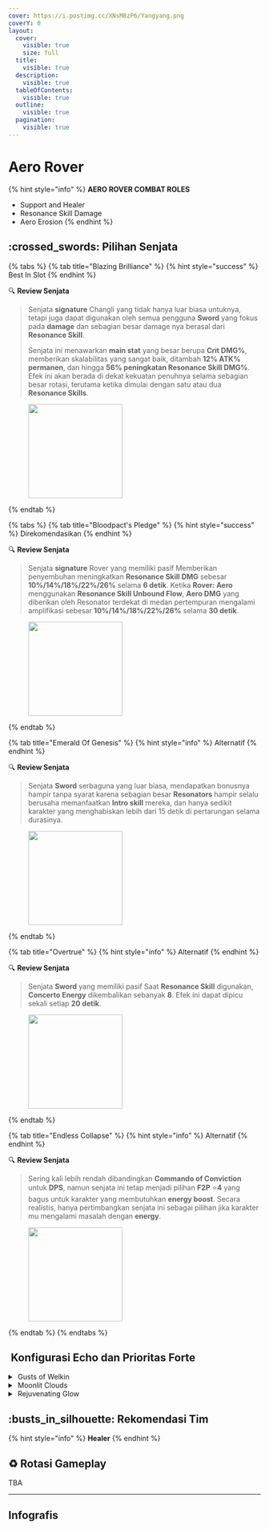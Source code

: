 ```yaml
---
cover: https://i.postimg.cc/XNsM8zP6/Yangyang.png
coverY: 0
layout:
  cover:
    visible: true
    size: full
  title:
    visible: true
  description:
    visible: true
  tableOfContents:
    visible: true
  outline:
    visible: true
  pagination:
    visible: true
---
```


# Aero Rover

{% hint style="info" %}
**AERO ROVER COMBAT ROLES**

* Support and Healer
* Resonance Skill Damage
* Aero Erosion
{% endhint %}

## :crossed\_swords: Pilihan Senjata

{% tabs %}
{% tab title="Blazing Brilliance" %}
{% hint style="success" %}
Best In Slot
{% endhint %}

:mag: **Review Senjata**

> Senjata **signature** Changli yang tidak hanya luar biasa untuknya, tetapi juga dapat digunakan oleh semua pengguna **Sword** yang fokus pada **damage** dan sebagian besar damage nya berasal dari **Resonance Skill**.
>
> Senjata ini menawarkan **main stat** yang besar berupa **Crit DMG%**, memberikan skalabilitas yang sangat baik, ditambah **12% ATK% permanen**, dan hingga **56% peningkatan Resonance Skill DMG%**. Efek ini akan berada di dekat kekuatan penuhnya selama sebagian besar rotasi, terutama ketika dimulai dengan satu atau dua **Resonance Skills**.

<figure><img src="https://wuthering.wiki/img/weapon_21020016.png" alt="" width="188"><figcaption></figcaption></figure>
{% endtab %}

{% tabs %}
{% tab title="Bloodpact's Pledge" %}
{% hint style="success" %}
Direkomendasikan
{% endhint %}

:mag: **Review Senjata**

> Senjata **signature** Rover yang memiliki pasif Memberikan penyembuhan meningkatkan **Resonance Skill DMG** sebesar **10%/14%/18%/22%/26%** selama **6 detik**. Ketika **Rover: Aero** menggunakan **Resonance Skill Unbound Flow**, **Aero DMG** yang diberikan oleh Resonator terdekat di medan pertempuran mengalami amplifikasi sebesar **10%/14%/18%/22%/26%** selama **30 detik**.

<figure><img src="https://wuthering.wiki/img/weapon_21020046.png" alt="" width="188"><figcaption></figcaption></figure>
{% endtab %}

{% tab title="Emerald Of Genesis" %}
{% hint style="info" %}
Alternatif
{% endhint %}

:mag: **Review Senjata**

> Senjata **Sword** serbaguna yang luar biasa, mendapatkan bonusnya hampir tanpa syarat karena sebagian besar **Resonators** hampir selalu berusaha memanfaatkan **Intro skill** mereka, dan hanya sedikit karakter yang menghabiskan lebih dari 15 detik di pertarungan selama durasinya.

<figure><img src="https://wuthering.wiki/img/weapon_21020015.png" alt="" width="188"><figcaption></figcaption></figure>
{% endtab %}

{% tab title="Overtrue" %}
{% hint style="info" %}
Alternatif
{% endhint %}

:mag: **Review Senjata**

>  Senjata **Sword** yang memiliki pasif Saat **Resonance Skill** digunakan, **Concerto Energy** dikembalikan sebanyak **8**. Efek ini dapat dipicu sekali setiap **20 detik**.

<figure><img src="https://wuthering.wiki/img/weapon_21020024.png" alt="" width="188"><figcaption></figcaption></figure>
{% endtab %}

{% tab title="Endless Collapse" %}
{% hint style="info" %}
Alternatif
{% endhint %}

:mag: **Review Senjata**

> Sering kali lebih rendah dibandingkan **Commando of Conviction** untuk **DPS**, namun senjata ini tetap menjadi pilihan **F2P** :star:**4** yang bagus untuk karakter yang membutuhkan **energy boost**. Secara realistis, hanya pertimbangkan senjata ini sebagai pilihan jika karakter mu mengalami masalah dengan **energy**.

<figure><img src="https://wuthering.wiki/img/weapon_21020084.png" alt="" width="188"><figcaption></figcaption></figure>
{% endtab %}
{% endtabs %}

## <img src="https://wuthering.wiki/img/item_10.png" alt="" data-size="line"> Konfigurasi Echo dan Prioritas Forte

<details>

<summary><img src="https://wuthering.wiki/img/fettericon_16.png" alt="" data-size="line"> Gusts of Welkin</summary>

Reminiscence: Fleurdelys - CR% / CDM%

<img src="https://wuthering.wiki/img/monster_340000121.png" alt="" data-size="original">

**Echo Sett**

* 3 - <mark style="color:green;">**Aero DMG**</mark> bonus%
* 3 - <mark style="color:green;">**Aero DMG**</mark> bonus%%
* 1 - ATK%
* 1 - ATK%

**Prioritas Echo Substat**

* CR% / CDM%
* ER (120, not needed kalau udah ada Rover Sign) 
* ATK% 
* Resonance Skill%
* Flat ATK

**Prioritas Forte**

Forte  >  Lib  >  Skill  >  Basic  >  Intro

</details>
<details>

<summary><img src="https://wuthering.wiki/img/fettericon_8.png" alt="" data-size="line"> Moonlit Clouds</summary>

Impermenance Heron - CR% / CDM%

<img src="https://wuthering.wiki/img/monster_330000030.png" alt="" data-size="original">

**Echo Sett**

* 3 - <mark style="color:green;">**Aero DMG**</mark> bonus%
* 3 - <mark style="color:green;">**Aero DMG**</mark> bonus%%
* 1 - ATK%
* 1 - ATK%

**Prioritas Echo Substat**

* CR% / CDM%
* ER (120, not needed kalau udah ada Rover Sign) 
* ATK% 
* Resonance Skill%
* Flat ATK

**Prioritas Forte**

Forte  >  Lib  >  Skill  >  Basic  >  Intro

</details>
<details>

<summary><img src="https://wuthering.wiki/img/fettericon_7.png" alt="" data-size="line"> Rejuvenating Glow</summary>

Bell-Borne Geochelone - HB% / CR% / CDM%

<img src="https://wuthering.wiki/img/monster_340000020.png" alt="" data-size="original">

**Echo Sett**

* 3 - <mark style="color:green;">**Aero DMG**</mark> bonus%
* 3 - <mark style="color:green;">**Aero DMG**</mark> bonus%%
* 1 - ATK%
* 1 - ATK%

**Prioritas Echo Substat**

* CR% / CDM%
* ER (120, not needed kalau udah ada Rover Sign) 
* ATK% 
* Resonance Skill%
* Flat ATK

**Prioritas Forte**

Forte  >  Lib  >  Skill  >  Basic  >  Intro

</details>

## :busts\_in\_silhouette: Rekomendasi Tim

{% hint style="info" %}
**Healer**
{% endhint %}

## :recycle: Rotasi Gameplay

TBA

***

## Infografis

<figure><img src="https://i.postimg.cc/zf13m5Hf/Aero-Most-Latest.png" alt=""><figcaption></figcaption></figure>
